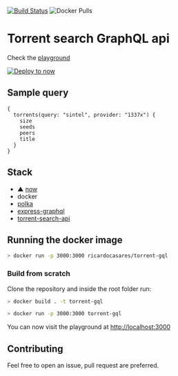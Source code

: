 [![Build Status](https://travis-ci.com/ricardocasares/torrent-gql.svg?branch=master)](https://travis-ci.com/ricardocasares/torrent-gql)
![Docker Pulls](https://img.shields.io/docker/pulls/ricardocasares/torrent-gql.svg)

# Torrent search GraphQL api

Check the [playground](https://torrent-gql.analogic.al)

[![Deploy to now](https://deploy.now.sh/static/button.svg)](https://deploy.now.sh/?repo=https://github.com/ricardocasares/torrent-gql)

## Sample query

```gql
{
  torrents(query: "sintel", provider: "1337x") {
    size
    seeds
    peers
    title
  }
}
```

## Stack

- ▲ [now](https://now.sh)
- docker
- [polka](https://github.com/lukeed/polka)
- [express-graphql](https://github.com/graphql/express-graphql)
- [torrent-search-api](https://github.com/JimmyLaurent/torrent-search-api)

## Running the docker image

```bash
> docker run -p 3000:3000 ricardocasares/torrent-gql
```

### Build from scratch

Clone the repository and inside the root folder run:

```bash
> docker build . -t torrent-gql
```

```bash
> docker run -p 3000:3000 torrent-gql
```

You can now visit the playground at [http://localhost:3000](http://localhost:3000)

## Contributing

Feel free to open an issue, pull request are preferred.
